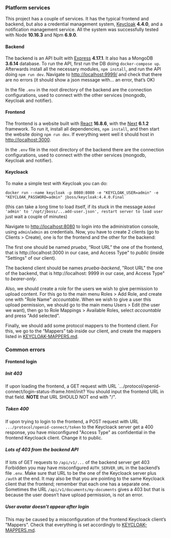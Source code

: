 ### Platform services
This project has a couple of services. It has the typical frontend and backend, but also a credential management system,  [Keycloak](https://www.keycloak.org/) **4.4.0**, and a notification management service. All the system was successfully tested with Node **10.16.3** and Npm **6.9.0**.

#### Backend
The backend is an API built with [Express](https://expressjs.com/) **4.17.1**. It also has a MongoDB **3.6.14** database. To run the API, first run the DB doing `docker-compose up`. Afterwards install all the necessary modules, `npm install`, and run the API doing `npm run dev`. Navigate to [http://localhost:9999/](http://localhost:9999/) and check that there are no errors (it should show a json message with… an error, that’s OK)

In the file `.env` in the root directory of the backend are the connection configurations, used to connect with the other services (mongodb, Keycloak and notifier).

#### Frontend
The frontend is a website built with [React](https://reactjs.org/) **16.8.6**, with the [Next](https://nextjs.org/) **6.1.2** framework. To run it, install all dependencies, `npm install`, and then start the website doing `npm run dev`. If everything went well it should host in [http://localhost:3000](http://localhost:3000).

In the `.env` file in the root directory of the backend there are the connection configurations, used to connect with the other services (mongodb, Keycloak and notifier).

#### Keycloack
To make a simple test with Keycloak you can do:

`docker run --name keycloak -p 8080:8080 -e "KEYCLOAK_USER=admin" -e "KEYCLOAK_PASSWORD=admin" jboss/keycloak:4.4.0.Final`

(this can take a long time to load itself, if its stuck in the message `Added 'admin' to '/opt/jboss/...add-user.json', restart server to load user` just wait a couple of minutes)

Navigate to [http://localhost:8080](http://localhost:8080) to login into the administration console, using `admin`/`admin` as credentials. Now, you have to create 2 clients (go to Clients > Create), one is for the frontend and the other for the backend:

The first one should be named *prueba*, “Root URL” the one of the frontend, that is  http://localhost:3000 in our case, and Access Type" to *public* (inside "Settings" of our client).

The backend client should be names *prueba-backend*, "Root URL" the one of the backend, that is  http://localhost: 9999 in our case, and Access Type" to *bearer-only*.

Also, we should create a role for the users we wish to give permission to upload content. For this go to the main menu Roles > Add Role, and create one with "Role Name" *accountable*. When we wish to give a user this upload permission, we should go to the main menu Users > Edit (the user we want), then go to Role Mappings > Available Roles, select *accountable* and press "Add selected".

Finally, we should add some protocol mappers to the frontend client. For this, we go to the “Mappers” tab inside our client, and create the mappers listed in [KEYCLOAK-MAPPERS.md](KEYCLOAK-MAPPERS.md).

### Common errors
#### Frontend login
##### Init 403
If upon loading the frontend, a GET request with URL `.../protocol/openid-connect/login-status-iframe.html/init? You should input the frontend URL in that field.
**NOTE** that URL SHOULD NOT end with "/".

##### Token 400
If upon trying to login to the frontend, a POST request with URL `.../protocol/openid-connect/token` to the Keycloack server get a 400 response, you have misconfigured "Access Type" as confidential in the frontend Keycloack client. Change it to public.

##### Lots of 403 from the backend API
If lots of GET requests to `/api/v1/...` of the backend server get 403 Forbidden you may have misconfigured `AUTH_SERVER_URL` in the backend’s file `.env`. Make sure that URL to be the one of the Keycloack server plus `/auth` at the end. It may also be that you are pointing to the same Keycloack client that the frontend; remember that each one has a separate one. Sometimes the URL `/api/v1/documents/my-documents` gives a 403 but that is because the user doesn’t have upload permission, is not an error.

##### User avatar doesn’t appear after login
This may be caused by a misconfiguration of the frontend Keycloack client’s "Mappers". Check that everything is set accordingly to [KEYCLOAK-MAPPERS.md](KEYCLOAK-MAPPERS.md).
